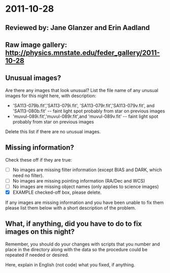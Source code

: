 # 2011-10-28

## Reviewed by:   Jane Glanzer and Erin Aadland

## Raw image gallery: http://physics.mnstate.edu/feder_gallery/2011-10-28

## Unusual images?

Are there any images that look unusual? List the file name of any unusual images for this night here, with description:
+ 'SA113-079b.fit','SA113-079i.fit', 'SA113-079r.fit','SA113-079v.fit', and 'SA113-080b.fit' -- faint light spot probably from star on previous images
+ 'muvul-089i.fit','muvul-089r.fit',and 'muvul-089v.fit' -- faint light spot probably from star on previous images

Delete this list if there are no unusual images.

## Missing information?

Check these off if they are true:

- [ ] No images are missing filter information (except BIAS and DARK, which need no filter).
- [ ] No images are missing pointing information (RA/Dec and WCS)
- [ ] No images are missing object names (only applies to science images)
- [x] EXAMPLE checked-off box, please delete.

If any images are missing information and you have been unable to fix them please list
them below with a short description of the problem.


## What, if anything, did you have to do to fix images on this night?

Remember, you should do your changes with scripts that you number and place in the
directory along with the data so the procedure could be repeated if needed or
desired.

Here, explain in English (not code) what you fixed, if anything.
